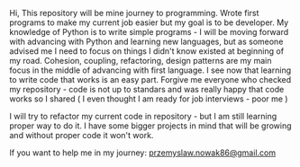 Hi,
This repository will be mine journey to programming. Wrote first programs to make my current job easier but my goal is to be developer. My knowledge of Python is to write simple programs - I will be moving forward with advancing with Python and learning new languages, but as someone advised me I need to focus on things I didn't know existed at beginning of my road. 
Cohesion, coupling, refactoring, design patterns are my main focus in the middle of advancing with first language. I see now that learning to write code that works is an easy part.
Forgive me everyone who checked my repository - code is not up to standars and was really happy that code works so I shared ( I even thought I am ready for job interviews - poor me ) 

I will try to refactor my current code in repository - but I am still learning proper way to do it. I have some bigger projects in mind that will be growing and without proper code it won't work.

If you want to help me in my journey:
przemyslaw.nowak86@gmail.com
